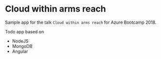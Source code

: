 # Cloud within arms reach

Sample app for the talk `Cloud within arms reach` for Azure Bootcamp 2018.

Todo app based on
- NodeJS
- MongoDB
- Angular
